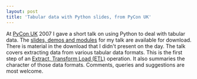 ```yaml
---
layout: post
title: 'Tabular data with Python slides, from PyCon UK'
---
```


At [PyCon UK](http://pyconuk.org/) 2007 I gave a short talk on using
Python to deal with tabular data. The [slides, demos and
modules](/talks/Tabular%20data%20with%20Python.zip)
for my talk are available for download. There is material in the
download that I didn't present on the day. The talk covers extracting
data from various tabular data formats. This is the first step of an
[Extract, Transform Load
(ETL)](http://en.wikipedia.org/wiki/Extract%2C_transform%2C_load)
operation. It also summaries the character of those data formats.
Comments, queries and suggestions are most welcome.
